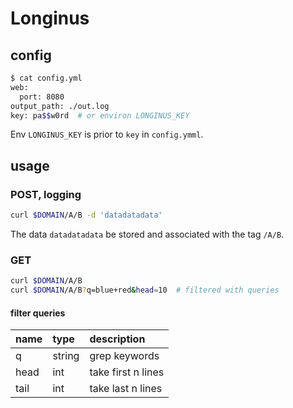 # Longinus

## config

```bash
$ cat config.yml
web:
  port: 8080
output_path: ./out.log
key: pa$$w0rd  # or environ LONGINUS_KEY
```

Env `LONGINUS_KEY` is prior to `key` in `config.ymml`.

## usage

### POST, logging

```bash
curl $DOMAIN/A/B -d 'datadatadata'
```

The data `datadatadata` be stored and associated with the tag `/A/B`.

### GET

```bash
curl $DOMAIN/A/B
curl $DOMAIN/A/B?q=blue+red&head=10  # filtered with queries
```

#### filter queries

| name |  type  | description        |
|:-----|:-------|:-------------------|
| q    | string | grep keywords      |
| head | int    | take first n lines |
| tail | int    | take last n lines  |

